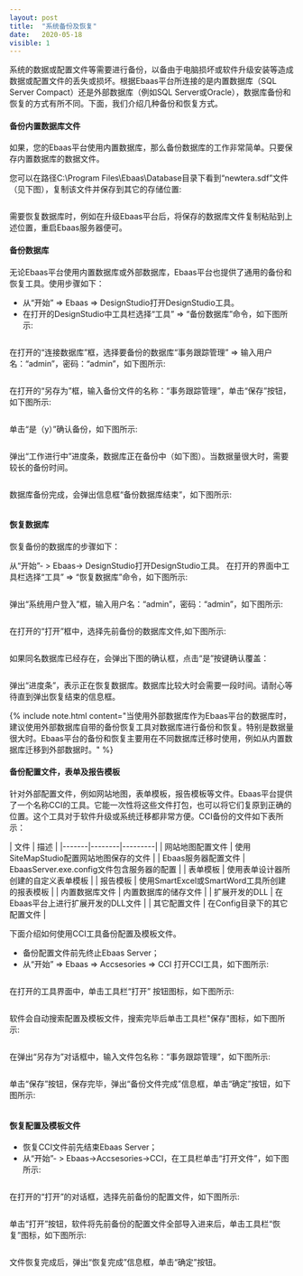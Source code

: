 ```yaml
---
layout: post
title:  "系统备份及恢复"
date:   2020-05-18
visible: 1
---
```


系统的数据或配置文件等需要进行备份，以备由于电脑损坏或软件升级安装等造成数据或配置文件的丢失或损坏。根据Ebaas平台所连接的是内置数据库（SQL Server Compact）还是外部数据库（例如SQL Server或Oracle），数据库备份和恢复的方式有所不同。下面，我们介绍几种备份和恢复方式。

#### 备份内置数据库文件

如果，您的Ebaas平台使用内置数据库，那么备份数据库的工作非常简单。只要保存内置数据库的数据文件。

您可以在路径C:\Program Files\Ebaas\Database目录下看到“newtera.sdf”文件（见下图），复制该文件并保存到其它的存储位置:

<img src="{{'/assets/img/2018-4-8-保存数据库文件1.png' | prepend: site.baseurl }}" alt=""><br>

需要恢复数据库时，例如在升级Ebaas平台后，将保存的数据库文件复制粘贴到上述位置，重启Ebaas服务器便可。

#### 备份数据库

无论Ebaas平台使用内置数据库或外部数据库，Ebaas平台也提供了通用的备份和恢复工具。使用步骤如下：

* 从“开始” => Ebaas => DesignStudio打开DesignStudio工具。
* 在打开的DesignStudio中工具栏选择“工具” => “备份数据库”命令，如下图所示:

<img src="{{'/assets/img/2018-4-8-系统备份1.png' | prepend: site.baseurl }}" alt="">

在打开的“连接数据库”框，选择要备份的数据库“事务跟踪管理” => 输入用户名：“admin”，密码：“admin”，如下图所示:

<img src="{{'/assets/img/2018-4-8-系统备份2.png' | prepend: site.baseurl }}" alt="">

在打开的“另存为”框，输入备份文件的名称：“事务跟踪管理”，单击“保存”按钮，如下图所示:

<img src="{{'/assets/img/2018-4-8-系统备份3.png' | prepend: site.baseurl }}" alt="">

单击“是（y）”确认备份，如下图所示:

<img src="{{'/assets/img/2018-4-8-系统备份4.png' | prepend: site.baseurl }}" alt="">

弹出“工作进行中”进度条，数据库正在备份中（如下图）。当数据量很大时，需要较长的备份时间。

<img src="{{'/assets/img/2018-4-8-系统备份5.png' | prepend: site.baseurl }}" alt="">

数据库备份完成，会弹出信息框“备份数据库结束”，如下图所示:

<img src="{{'/assets/img/2018-4-8-系统备份6.png' | prepend: site.baseurl }}" alt=""><br>

#### 恢复数据库

恢复备份的数据库的步骤如下：

从“开始”- > Ebaas-> DesignStudio打开DesignStudio工具。 在打开的界面中工具栏选择“工具” => “恢复数据库”命令，如下图所示:

<img src="{{'/assets/img/2018-4-8-系统恢复1.png' | prepend: site.baseurl }}" alt="">

弹出“系统用户登入”框，输入用户名：“admin”，密码：“admin”，如下图所示:

<img src="{{'/assets/img/2018-4-8-系统恢复2.png' | prepend: site.baseurl }}" alt="">

在打开的“打开”框中，选择先前备份的数据库文件,如下图所示:

<img src="{{'/assets/img/2018-4-8-系统恢复3.png' | prepend: site.baseurl }}" alt="">

如果同名数据库已经存在，会弹出下图的确认框，点击“是”按键确认覆盖：

<img src="{{'/assets/img/2018-4-8-系统恢复4.png' | prepend: site.baseurl }}" alt="">

弹出“进度条”，表示正在恢复数据库。数据库比较大时会需要一段时间。请耐心等待直到弹出恢复结束的信息框。

{% include note.html content="当使用外部数据库作为Ebaas平台的数据库时，建议使用外部数据库自带的备份恢复工具对数据库进行备份和恢复。特别是数据量很大时。Ebaas平台的备份和恢复主要用在不同数据库迁移时使用，例如从内置数据库迁移到外部数据时。" %}

#### 备份配置文件，表单及报告模板

针对外部配置文件，例如网站地图，表单模板，报告模板等文件。Ebaas平台提供了一个名称CCI的工具。它能一次性将这些文件打包，也可以将它们复原到正确的位置。这个工具对于软件升级或系统迁移都非常方便。CCI备份的文件如下表所示：

| 文件 | 描述 |
|-------|--------|---------|
| 网站地图配置文件 | 使用SiteMapStudio配置网站地图保存的文件 |
| Ebaas服务器配置文件 | EbaasServer.exe.config文件包含服务器的配置 |
| 表单模板 | 使用表单设计器所创建的自定义表单模板 |
| 报告模板 | 使用SmartExcel或SmartWord工具所创建的报表模板 |
| 内置数据库文件 | 内置数据库的储存文件 |
| 扩展开发的DLL | 在Ebaas平台上进行扩展开发的DLL文件 |
| 其它配置文件 | 在Config目录下的其它配置文件 |

下面介绍如何使用CCI工具备份配置及模板文件。

* 备份配置文件前先终止Ebaas Server；
* 从“开始” => Ebaas => Accsesories => CCI 打开CCI工具，如下图所示:

<img src="{{'/assets/img/2018-4-8-配置文件备份1.png' | prepend: site.baseurl }}" alt="">

在打开的工具界面中，单击工具栏“打开” 按钮图标，如下图所示:

<img src="{{'/assets/img/2018-4-8-配置文件备份2.png' | prepend: site.baseurl }}" alt="">

软件会自动搜索配置及模板文件，搜索完毕后单击工具栏"保存"图标，如下图所示:

<img src="{{'/assets/img/2018-4-8-配置文件备份3.png' | prepend: site.baseurl }}" alt="">

在弹出“另存为”对话框中，输入文件包名称：“事务跟踪管理”，如下图所示:

<img src="{{'/assets/img/2018-4-8-配置文件备份4.png' | prepend: site.baseurl }}" alt="">

单击“保存”按钮，保存完毕，弹出“备份文件完成”信息框，单击“确定”按钮，如下图所示:

<img src="{{'/assets/img/2018-4-8-配置文件备份5.png' | prepend: site.baseurl }}" alt=""><br>

#### 恢复配置及模板文件

* 恢复CCI文件前先结束Ebaas Server；
* 从“开始”- > Ebaas->Accsesories->CCI，在工具栏单击“打开文件”，如下图所示:

<img src="{{'/assets/img/2018-4-8-配置文件恢复1.png' | prepend: site.baseurl }}" alt="">

在打开的“打开”的对话框，选择先前备份的配置文件，如下图所示:

<img src="{{'/assets/img/2018-4-8-配置文件恢复2.png' | prepend: site.baseurl }}" alt="">

单击“打开”按钮，软件将先前备份的配置文件全部导入进来后，单击工具栏“恢复”图标，如下图所示:

<img src="{{'/assets/img/2018-4-8-配置文件恢复3.png' | prepend: site.baseurl }}" alt="">

文件恢复完成后，弹出“恢复完成”信息框，单击“确定”按钮。
